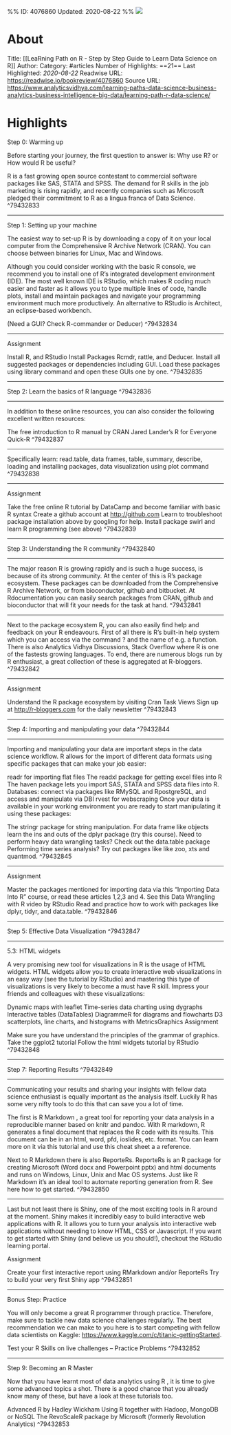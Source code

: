 %%
ID: 4076860
Updated: 2020-08-22
%%
![](https://readwise-assets.s3.amazonaws.com/static/images/article3.5c705a01b476.png)

# About
Title: [[LeaRning Path on R - Step by Step Guide to Learn Data Science on R]]
Author: 
Category: #articles
Number of Highlights: ==21==
Last Highlighted: *2020-08-22*
Readwise URL: https://readwise.io/bookreview/4076860
Source URL: https://www.analyticsvidhya.com/learning-paths-data-science-business-analytics-business-intelligence-big-data/learning-path-r-data-science/


# Highlights 
Step 0: Warming up

Before starting your journey, the first question to answer is: Why use R? or How would R be useful?

R is a fast growing open source contestant to commercial software packages like SAS, STATA and SPSS. The demand for R skills in the job marketing is rising rapidly, and recently companies such as Microsoft pledged their commitment to R as a lingua franca of Data Science.  ^79432833

---

Step 1: Setting up your machine

The easiest way to set-up R is by downloading a copy of it on your local computer from the Comprehensive R Archive Network (CRAN). You can choose between binaries for Linux, Mac and Windows.

Although you could consider working with the basic R console, we recommend you to install one of R’s integrated development environment (IDE). The most well known IDE is RStudio, which makes R coding much easier and faster as it allows you to type multiple lines of code, handle plots, install and maintain packages and navigate your programming environment much more productively. An alternative to RStudio is Architect, an eclipse-based workbench.

(Need a GUI? Check R-commander or Deducer)  ^79432834

---

Assignment

Install R, and RStudio
Install Packages Rcmdr, rattle, and Deducer. Install all suggested packages or dependencies including GUI.
Load these packages using library command and open these GUIs one by one.  ^79432835

---

Step 2: Learn the basics of R language  ^79432836

---

In addition to these online resources, you can also consider the following excellent written resources:

The free introduction to R manual by CRAN
Jared Lander’s R for Everyone
Quick-R  ^79432837

---

Specifically learn: read.table, data frames, table, summary, describe, loading and installing packages, data visualization using plot command  ^79432838

---

Assignment

Take the free online R tutorial by DataCamp and become familiar with basic R syntax
Create a github account at http://github.com
Learn to troubleshoot package installation above by googling for help.
Install package swirl and learn R programming (see above)  ^79432839

---

Step 3: Understanding the R community  ^79432840

---

The major reason R is growing rapidly and is such a huge success, is because of its strong community. At the center of this is R’s package ecosystem. These packages can be downloaded from the Comprehensive R Archive Network, or from bioconductor, github and bitbucket. At Rdocumentation you can easily search packages from CRAN, github and bioconductor that will fit your needs for the task at hand.  ^79432841

---

Next to the package ecosystem R, you can also easily find help and feedback on your R endeavours. First of all there is R’s built-in help system which you can access via the command ? and the name of e.g. a function. There is also Analytics Vidhya Discussions, Stack Overflow where R is one of the fastests growing languages. To end, there are numerous blogs run by R enthusiast, a great collection of these is aggregated at R-bloggers.  ^79432842

---

Assignment

Understand the R package ecosystem by visiting Cran Task Views
Sign up at http://r-bloggers.com for the daily newsletter  ^79432843

---

Step 4: Importing and manipulating your data  ^79432844

---

Importing and manipulating your data are important steps in the data science workflow. R allows for the import of different data formats using specific packages that can make your job easier:

readr for importing flat files
The readxl package for getting excel files into R
The haven package lets you import SAS, STATA and SPSS data files into R.
Databases: connect via packages like RMySQL and RpostgreSQL, and access and manipulate via DBI
rvest for webscraping
Once your data is available in your working environment you are ready to start manipulating it using these packages:

The stringr package for string manipulation.
For data frame like objects learn the ins and outs of the dplyr package (try this course).
Need to perform heavy data wrangling tasks? Check out the data.table package
Performing time series analysis? Try out packages like like zoo, xts and quantmod.  ^79432845

---

Assignment

Master the packages mentioned for importing data via this “Importing Data Into R” course, or read these articles 1,2,3 and 4.
See this Data Wrangling with R video by RStudio
Read and practice how to work with packages like dplyr, tidyr, and data.table.  ^79432846

---

Step 5: Effective Data Visualization  ^79432847

---

5.3: HTML widgets

A very promising new tool for visualizations in R is the usage of HTML widgets. HTML widgets allow you to create interactive web visualizations in an easy way (see the tutorial by RStudio) and mastering this type of visualizations is very likely to become a must have R skill. Impress your friends and colleagues with these visualizations:

Dynamic maps with leaflet
Time-series data charting using dygraphs
Interactive tables (DataTables)
DiagrammeR for diagrams and flowcharts
D3 scatterplots, line charts, and histograms with MetricsGraphics
Assignment

Make sure you have understand the principles of the grammar of graphics.
Take the ggplot2 tutorial
Follow the html widgets tutorial by RStudio  ^79432848

---

Step 7: Reporting Results  ^79432849

---

Communicating your results and sharing your insights with fellow data science enthusiast is equally important as the analysis itself. Luckily R has some very nifty tools to do this that can save you a lot of time.

The first is R Markdown , a great tool for reporting your data analysis in a reproducible manner based on knitr and pandoc. With R markdown, R generates a final document that replaces the R code with its results. This document can be in an html, word, pfd, ioslides, etc. format. You can learn more on it via this tutorial and use this cheat sheet a a reference.

Next to R Markdown there is also ReporteRs. ReporteRs is an R package for creating Microsoft (Word docx and Powerpoint pptx) and html documents and runs on Windows, Linux, Unix and Mac OS systems. Just like R Markdown it’s an ideal tool to automate reporting generation from R. See here how to get started.  ^79432850

---

Last but not least there is Shiny, one of the most exciting tools in R around at the moment. Shiny makes it incredibly easy to build interactive web applications with R. It allows you to turn your analysis into interactive web applications without needing to know HTML, CSS or Javascript. If you want to get started with Shiny (and believe us you should!), checkout the RStudio learning portal.

Assignment

Create your first interactive report using RMarkdown and/or ReporteRs
Try to build your very first Shiny app  ^79432851

---

Bonus Step: Practice

You will only become a great R programmer through practice. Therefore, make sure to tackle new data science challenges regularly. The best recommendation we can make to you here is to start competing with fellow data scientists on Kaggle: https://www.kaggle.com/c/titanic-gettingStarted.

Test your R Skills on live challenges – Practice Problems  ^79432852

---

Step 9: Becoming an R Master

Now that you have learnt most of data analytics using R , it is time to give some advanced topics a shot. There is a good chance that you already know many of these, but have a look at these tutorials too.

Advanced R by Hadley Wickham
Using R together with Hadoop, MongoDB or NoSQL
The RevoScaleR package by Microsoft (formerly Revolution Analytics)  ^79432853

